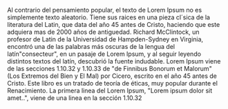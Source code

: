 Al contrario del pensamiento popular, el texto de Lorem Ipsum no es simplemente texto aleatorio. 
Tiene sus raices en una pieza cl´sica de la literatura del Latin, que data del año 45 antes de Cristo,
haciendo que este adquiera mas de 2000 años de antiguedad. Richard McClintock, un profesor de Latin de la
Universidad de Hampden-Sydney en Virginia, encontró una de las palabras
más oscuras de la lengua del latín"consecteur", 
en un pasaje de Lorem Ipsum, y al seguir leyendo distintos textos del latín, descubrió la fuente indudable.
Lorem Ipsum viene de las secciones 1.10.32 y 1.10.33 de "de Finnibus Bonorum et Malorum" 
(Los Extremos del Bien y El Mal) por Cicero,
escrito en el año 45 antes de Cristo. Este libro es un tratado de teoría de éticas, 
muy popular durante el Renacimiento.
La primera linea del Lorem Ipsum, "Lorem ipsum dolor sit amet..", viene de una linea en la sección 1.10.32